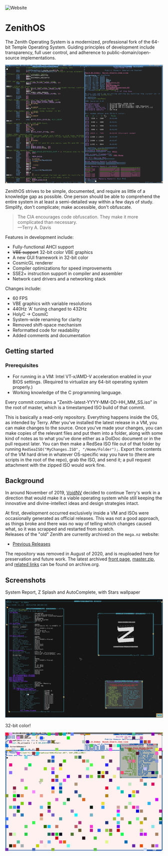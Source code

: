![Website](https://img.shields.io/website?down_color=lightgray&down_message=offline&style=flat-square&up_color=green&up_message=online&url=https%3A%2F%2Fzenithos.org)
# ZenithOS

The Zenith Operating System is a modernized, professional fork of the 64-bit Temple Operating System. Guiding principles of development include transparency, full user control, and adherence to public-domain/open-source implementations.

![](/screenshots/screenshot2.png)

ZenithOS strives to be simple, documented, and require as little of a knowledge gap as possible. One person should be able to comprehend the entire system in at least a semi-detailed way within a few days of study.
Simplify, don't complicate; make accessible, don't obfuscate.

> The CIA encourages code obfuscation. They make it more complicated than necessary.\
—Terry A. Davis

Features in development include:
  - Fully-functional AHCI support
  - ~~VBE support~~ 32-bit color VBE graphics
  - A new GUI framework in 32-bit color
  - CosmicGL renderer
  - Compiler optimizations for speed improvements
  - SSE2+ instruction support in compiler and assembler
  - Network card drivers and a networking stack


Changes include:
  - 60 FPS
  - VBE graphics with variable resolutions
  - 440Hz 'A' tuning changed to 432Hz
  - HolyC -> CosmiC
  - System-wide renaming for clarity
  - Removed shift-space mechanism
  - Reformatted code for readability
  - Added comments and documentation

## Getting started

### Prerequisites

- For running in a VM: Intel VT-x/AMD-V acceleration enabled in your BIOS settings. (Required to virtualize any 64-bit operating system properly.)
- Working knowledge of the C programming language.

Every commit contains a "Zenith-latest-YYYY-MM-DD-HH_MM_SS.iso" in the root of master, which is a timestamped ISO build of that commit.

This is basically a read-only repository. Everything happens inside the OS, as intended by Terry. After you've installed the latest release in a VM, you can make changes to the source. Once you've made your changes, you can make copies of the relevant files and put them into a folder, along with some kind of notes as to what you've done either as a DolDoc document or in the pull request later. You can then make a RedSea ISO file out of that folder by running `RedSeaISO("MyChanges.ISO", "/Home/Folder");`. Export the contents of the VM hard drive in whatever OS-specific way you have to (there are scripts in the root of the repo), grab the ISO, and send it; a pull request attachment with the zipped ISO would work fine.

## Background

In around November of 2019, [VoidNV](https://github.com/VoidNV) decided to continue Terry's work in a direction that would make it a viable operating system while still keeping the innovative and divine-intellect ideas and design strategies intact.

At first, development occurred exclusively inside a VM and ISOs were occasionally generated as official releases. This was not a good approach, as things broke and there was no way of telling which changes caused what, so it was scrapped and restarted from scratch.\
Releases of the "old" Zenith are currently archived on the `mega.nz` website:
  - [Previous Releases](https://mega.nz/#F!ZIEGmSRQ!qvL6Wk6THzE-dazkfT6N3Q)

The repository was removed in August of 2020, and is reuploaded here for preservation and future work. The latest archived [front page](https://web.archive.org/web/20200811190005/https://github.com/VoidNV/ZenithOS/), [master.zip](https://web.archive.org/web/20200811190054/https://codeload.github.com/VoidNV/ZenithOS/zip/master), and [related links](https://web.archive.org/web/*/https://github.com/VoidNV/ZenithOS/*) can be found on archive.org.

## Screenshots

System Report, Z Splash and AutoComplete, with Stars wallpaper

![](/screenshots/screenshot3.png)

32-bit color!

![](/screenshots/screenshot1.png)
